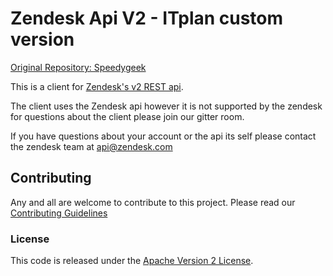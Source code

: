 # Zendesk Api V2 - ITplan custom version

[Original Repository: Speedygeek](https://github.com/Speedygeek/ZendeskApi_v2)

This is a client for [Zendesk's v2 REST api](http://developer.zendesk.com/documentation/rest_api/introduction.html).

The client uses the Zendesk api however it is not supported by the zendesk for questions
about the client please join our gitter room.

If you have questions about your account or the api its self please contact the zendesk team at [api@zendesk.com](mailto:api@zendesk.com)

## Contributing

Any and all are welcome to contribute to this project.
Please read our [Contributing Guidelines](https://github.com/Speedygeek/ZendeskApi_v2)

### License

This code is released under the [Apache Version 2 License](LICENSE.md).
